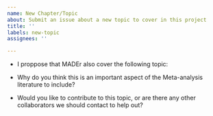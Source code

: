 ```yaml
---
name: New Chapter/Topic
about: Submit an issue about a new topic to cover in this project
title: ''
labels: new-topic
assignees: ''

---
```


- I proppose that MADEr also cover the following topic:

- Why do you think this is an important aspect of the Meta-analysis literature to include?

- Would you like to contribute to this topic, or are there any other collaborators we should contact to help out?
